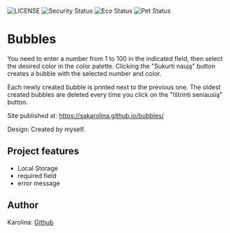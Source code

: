 ![LICENSE](https://img.shields.io/badge/license-MIT-blue.svg?style=flat-square)
![Security Status](https://img.shields.io/security-headers?label=Security&url=https%3A%2F%2Fgithub.com&style=flat-square)
![Eco Status](https://img.shields.io/badge/ECO-Friendly-green.svg)
![Pet Status](https://img.shields.io/badge/Pet-Friendly-green) 

# Bubbles

You need to enter a number from 1 to 100 in the indicated field, then select the desired color in the color palette. Clicking the "Sukurti naują" button creates a bubble with the selected number and color.

Each newly created bubble is printed next to the previous one. The oldest created bubbles are deleted every time you click on the "Ištrinti seniausią" button.

Site published at: https://sakarolina.github.io/bubbles/

Design: Created by myself.

## Project features

-   Local Storage
-   required field
-   error message

## Author

Karolina: [Github](https://github.com/SaKarolina)
